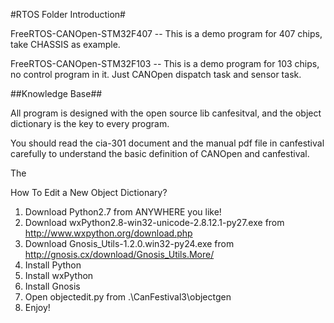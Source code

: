 #RTOS Folder Introduction#

FreeRTOS-CANOpen-STM32F407 -- This is a demo program for 407 chips, take CHASSIS as example.

FreeRTOS-CANOpen-STM32F103 -- This is a demo program for 103 chips, no control program in it. Just CANOpen dispatch task and sensor task.

##Knowledge Base##

All program is designed with the open source lib canfesitval, and the object dictionary is the key to every program.  

You should read the cia-301 document and the manual pdf file in canfestival carefully to understand the basic definition of CANOpen and canfestival.

The



How To Edit a New Object Dictionary?  
1. Download Python2.7 from ANYWHERE you like!  
2. Download wxPython2.8-win32-unicode-2.8.12.1-py27.exe from http://www.wxpython.org/download.php  
3. Download Gnosis_Utils-1.2.0.win32-py24.exe from http://gnosis.cx/download/Gnosis_Utils.More/  
4. Install Python  
5. Install wxPython  
6. Install Gnosis  
7. Open objectedit.py from .\CanFestival3\objectgen  
8. Enjoy!  



